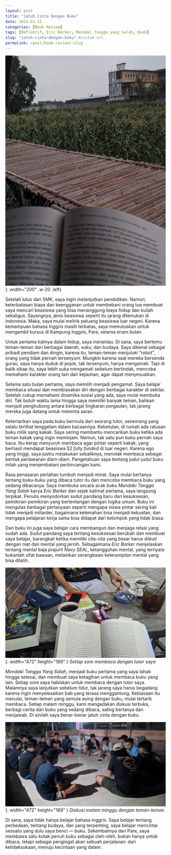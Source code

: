 ```yaml
---
layout: post
title: "Jatuh Cinta Dengan Buku"
date: 2022-01-12
categories: [Book Review]
tags: [Reflektif, Eric Barker, Mendaki Tangga yang Salah, book]
slug: "jatuh-cinta-dengan-buku" #custum url
permalink: /post/book-review/:slug
---
```


![Desktop View](../assets/img/pare/rain-book.jpeg){: width="200" .w-20 .left} 

Setelah lulus dari SMK, saya ingin melanjutkan pendidikan. Namun, keterbatasan biaya dan keengganan untuk membebani orang tua membuat saya mencari beasiswa yang bisa menanggung biaya hidup dan kuliah sekaligus. Sayangnya, jenis beasiswa seperti itu jarang ditemukan di Indonesia. Maka, saya mulai melirik peluang beasiswa luar negeri. Karena kemampuan bahasa Inggris masih terbatas, saya memutuskan untuk mengambil kursus di Kampung Inggris, Pare, selama enam bulan.

Untuk pertama kalinya dalam hidup, saya merantau. Di sana, saya bertemu teman-teman dari berbagai daerah, suku, dan budaya. Saya dikenal sebagai pribadi pendiam dan dingin, karena itu, teman-teman menjuluki “robot”, orang yang tidak pernah tersenyum.  Mungkin karena saat mereka bersenda gurau, saya hanya duduk di pojok, tak tersenyum, hanya mengamati. Tapi di balik sikap itu, saya lebih suka mengamati sebelum bertindak, mencoba memahami karakter orang lain dari kejauhan, agar dapat menyesuaikan.

Selama satu bulan pertama, saya memilih menjadi pengamat. Saya belajar membaca situasi dan membiasakan diri dengan berbagai karakter di sekitar. Setelah cukup memahami dinamika sosial yang ada, saya mulai membuka diri. Tak butuh waktu lama hingga saya memiliki banyak teman, bahkan menjadi penghubung antara berbagai lingkaran pergaulan, tak jarang mereka juga datang untuk meminta saran.

Ketertarikan saya pada buku bermula dari seorang tutor, seseorang yang selalu terlihat tenggelam dalam bacaannya. Kebetulan, di rumah ada ratusan buku milik sang kakak. Saya sering membantu mencarikan buku ketika ada teman kakak yang ingin meminjam. Namun, tak satu pun buku pernah saya baca. Ibu kerap menyuruh membaca agar pintar seperti kakak, yang berhasil mendapat beasiswa S2 *fully funded* di luar negeri. Karena ego yang tinggi, saya justru melakukan sebaliknya, menolak membaca sebagai bentuk perlawanan diam-diam. Pengetahuan saya tentang judul-judul buku inilah yang menjembatani perbincangan kami.

Rasa penasaran perlahan tumbuh menjadi minat. Saya mulai bertanya tentang buku-buku yang dibaca tutor itu dan mencoba membaca buku yang sedang dibacanya. Saya membuka secara acak buku *Mendaki Tangga Yang Salah* karya *Eric Barker* dan sejak kalimat pertama, saya langsung terpikat. Penulis menyodorkan sudut pandang baru dari kesuksesan, pemikiran-pemikiran yang bertentangan dengan logika umum. Buku ini mengulas berbagai pertanyaan seperti mengapa siswa pintar sering kali tidak menjadi miliarder, bagaimana kelemahan bisa menjadi kekuatan, dan mengapa pelajaran kerja sama bisa didapat dari kelompok yang tidak biasa.

Dari buku ini juga saya belajar cara membangun dan menjaga relasi yang sudah ada. Sudut pandang saya tentang kesuksesan berubah dan membuat saya belajar, barangkali ketika memiliki cita-cita yang besar harus diikuti dengan niat dan mental yang jernih. Sebagaimana *Eric Barker* menjelaskan tentang mental baja prajurit *Navy SEAL*, ketangguhan mental, yang ternyata bukanlah sifat bawaan, melainkan serangkaian keterampilan mental yang bisa dilatih.

![Desktop View](../assets/img/pare/sore-membaca.jpeg){: width="472" height="189" }
_Setiap sore membaca dengan tutor saya_

*Mendaki Tangga Yang Salah*, menjadi buku pertama yang saya lahab hingga selesai, dan membuat saya ketagihan untuk membaca buku yang lain. Setiap sore saya habiskan untuk membaca dengan tutor saya. Malamnya saya lanjutkan sebelum tidur, tak jarang saya harus begadang karena ingin menyelesaikan bab yang terasa menggantung. Kebiasaan itu menular, teman-teman yang semula asing dengan buku, mulai tertarik membaca. Setiap malam minggu, kami mengadakan diskusi terbuka, berbagi cerita dari buku yang sedang dibaca, saling bertanya dan menjawab. Di sinilah saya benar-benar jatuh cinta dengan buku. 

![Desktop View](../assets/img/pare/diskusi.jpeg){: width="472" height="189" }
_Diskusi malam minggu dengan teman-teman_

Di sana, saya tidak hanya belajar bahasa Inggris. Saya belajar tentang perbedaan, tentang budaya, dan yang terpenting, saya belajar mencintai sesuatu yang dulu saya benci — buku. Sekembalinya dari Pare, saya membawa satu kotak penuh buku sebagai oleh-oleh, bukan hanya untuk dibaca, tetapi sebagai pengingat akan sebuah perjalanan: dari ketidaksukaan, menuju kecintaan yang dalam.
